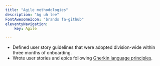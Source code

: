 ```yaml
---
title: "Agile methodologies"
description: "Ag uh lee"
FontAwesomeIcon: "brands fa-github"
eleventyNavigation:
    key: Agile

---
```


- Defined user story guidelines that were adopted division-wide within three months of onboarding.
- Wrote user stories and epics following [Gherkin language principles](https://cucumber.io/docs/gherkin/).
